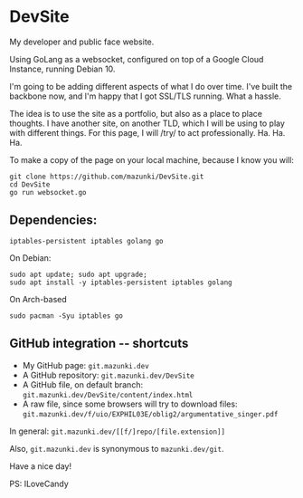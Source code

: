 # DevSite
My developer and public face website.

Using GoLang as a websocket, configured on top of a Google Cloud Instance, running Debian 10.

I'm going to be adding different aspects of what I do over time. I've built the backbone now, and I'm happy that I got SSL/TLS running. What a hassle.

The idea is to use the site as a portfolio, but also as a place to place thoughts. I have another site, on another TLD, which I will be using to play with different things. For this page, I will /try/ to act professionally. Ha. Ha. Ha.

To make a copy of the page on your local machine, because I know you will:
```
git clone https://github.com/mazunki/DevSite.git
cd DevSite
go run websocket.go
```

## Dependencies: 
  `iptables-persistent iptables golang go`

On Debian:
```
sudo apt update; sudo apt upgrade;
sudo apt install -y iptables-persistent iptables golang
```

On Arch-based
```
sudo pacman -Syu iptables go
```

## GitHub integration -- shortcuts
- My GitHub page: `git.mazunki.dev`
- A GitHub repository: `git.mazunki.dev/DevSite`
- A GitHub file, on default branch: `git.mazunki.dev/DevSite/content/index.html`
- A raw file, since some browsers will try to download files: `git.mazunki.dev/f/uio/EXPHIL03E/oblig2/argumentative_singer.pdf`

In general: `git.mazunki.dev/[[f/]repo/[file.extension]]`

Also, `git.mazunki.dev` is synonymous to `mazunki.dev/git`.

Have a nice day! 

PS: ILoveCandy
